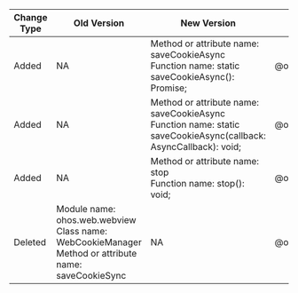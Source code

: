 | Change Type | Old Version | New Version | d.ts File |
| ---- | ------ | ------ | -------- |
|Added|NA|Method or attribute name: saveCookieAsync<br>Function name: static saveCookieAsync(): Promise<void>;|@ohos.web.webview.d.ts|
|Added|NA|Method or attribute name: saveCookieAsync<br>Function name: static saveCookieAsync(callback: AsyncCallback<void>): void;|@ohos.web.webview.d.ts|
|Added|NA|Method or attribute name: stop<br>Function name: stop(): void;|@ohos.web.webview.d.ts|
|Deleted|Module name: ohos.web.webview<br>Class name: WebCookieManager<br>Method or attribute name: saveCookieSync|NA|@ohos.web.webview.d.ts|
